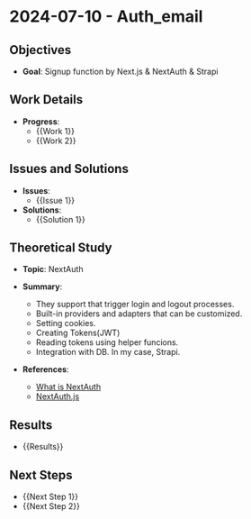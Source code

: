 # 2024-07-10 - Auth_email

## Objectives
- **Goal**: Signup function by Next.js & NextAuth & Strapi


## Work Details
- **Progress**:
  - {{Work 1}}
  - {{Work 2}}

## Issues and Solutions
- **Issues**:
  - {{Issue 1}}
- **Solutions**:
  - {{Solution 1}}

## Theoretical Study
- **Topic**: NextAuth
- **Summary**:
  - They support that trigger login and logout processes.
  - Built-in providers and adapters that can be customized.
  - Setting cookies.
  - Creating Tokens(JWT)
  - Reading tokens using helper funcions.
  - Integration with DB. In my case, Strapi.
  
- **References**:
  - [What is NextAuth](https://dev.to/peterlidee/nextauth-v4-introduction-1abg)
  - [NextAuth.js](https://next-auth.js.org/getting-started/introduction)

## Results
- {{Results}}

## Next Steps
- {{Next Step 1}}
- {{Next Step 2}}